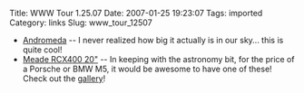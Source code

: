 Title: WWW Tour 1.25.07
Date: 2007-01-25 19:23:07
Tags: imported
Category: links
Slug: www_tour_12507


<ul>
    <li><a href="http://antwrp.gsfc.nasa.gov/apod/ap061228.html" title="View from a little blue green planet">Andromeda</a> -- I never realized how big it actually is in our sky... this is quite cool!</li>
    <li><a title="Seriously!" href="http://www.meade.com/maxmount/index.html">Meade RCX400 20"</a> -- In keeping with the astronomy bit, for the price of a Porsche or BMW M5, it would be awesome to have one of these! Check out the <a title="Hubble-esque" href="http://www.meade.com/rcx400/gallery.html">gallery</a>!</li>
</ul>

